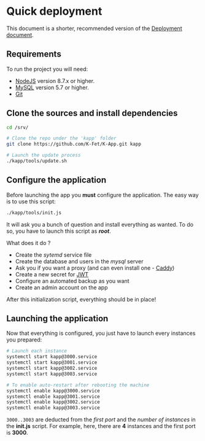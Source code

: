 # Quick deployment

This document is a shorter, recommended version of the [Deployment document](./Deployment.md).

## Requirements

To run the project you will need:
- [NodeJS](https://nodejs.org/en/) version 8.7.x or higher.
- [MySQL](https://dev.mysql.com/downloads/mysql) version 5.7 or higher.
- [Git](https://git-scm.com)

## Clone the sources and install dependencies

```bash
cd /srv/

# Clone the repo under the 'kapp' folder
git clone https://github.com/K-Fet/K-App.git kapp

# Launch the update process
./kapp/tools/update.sh
```

## Configure the application

Before launching the app you **must** configure the application.
The easy way is to use this script:
```bash
./kapp/tools/init.js
```

It will ask you a bunch of question and install everything as wanted.
To do so, you have to launch this script as ***root***.

What does it do ? 
* Create the _sytemd_ service file 
* Create the database and users in the _mysql_ server
* Ask you if you want a proxy (and can even install one - [Caddy](https://caddyserver.com))
* Create a new secret for [JWT](https://jwt.io)
* Configure an automated backup as you want
* Create an admin account on the app

After this initialization script, everything should be in place!

## Launching the application

Now that everything is configured, you just have to launch every instances you prepared:

```bash
# Launch each instance
systemctl start kapp@3000.service
systemctl start kapp@3001.service
systemctl start kapp@3002.service
systemctl start kapp@3003.service

# To enable auto-restart after rebooting the machine
systemctl enable kapp@3000.service
systemctl enable kapp@3001.service
systemctl enable kapp@3002.service
systemctl enable kapp@3003.service
```

`3000..3003` are deducted from the _first port_ and 
the _number of instances_ in the **init.js** script.
For example, here, there are **4** instances and 
the first port is **3000**.
